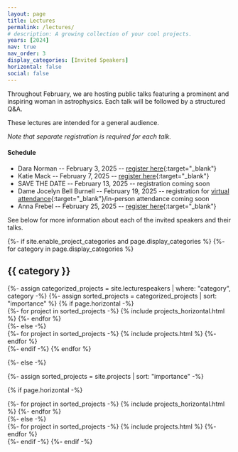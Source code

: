 ```yaml
---
layout: page
title: Lectures
permalink: /lectures/
# description: A growing collection of your cool projects.
years: [2024]
nav: true
nav_order: 3
display_categories: [Invited Speakers]
horizontal: false
social: false
---
```


Throughout February, we are hosting public talks featuring a prominent and inspiring woman in astrophysics. Each talk will be followed by a structured Q&A.

These lectures are intended for a general audience.


*Note that separate registration is required for each talk.*

#### Schedule
- Dara Norman -- February 3, 2025 -- [register here](https://forms.gle/FuAxS2zSCpuX4Seb6){:target="_blank"}
- Katie Mack -- February 7, 2025 -- [register here](https://forms.gle/4KhPRXvUTpyvM6Gm9){:target="_blank"}
- SAVE THE DATE -- February 13, 2025 -- registration coming soon
- Dame Jocelyn Bell Burnell -- February 19, 2025 -- registration for [virtual attendance](https://forms.gle/ez8ajBBiGjummteL6){:target="_blank"}/in-person attendance coming soon
- Anna Frebel -- February 25, 2025 -- [register here](https://forms.gle/1t9N3GGL31TEDykL6){:target="_blank"}

See below for more information about each of the invited speakers and their talks.


<!-- pages/projects.md -->
<div class="projects">
{%- if site.enable_project_categories and page.display_categories %}
  <!-- Display categorized projects -->
  {%- for category in page.display_categories %}
  <h2 class="category">{{ category }}</h2>
  {%- assign categorized_projects = site.lecturespeakers | where: "category", category -%}
  {%- assign sorted_projects = categorized_projects | sort: "importance" %}
  <!-- Generate cards for each project -->
  {% if page.horizontal -%}
  <div class="container">
    <div class="row row-cols-2">
    {%- for project in sorted_projects -%}
      {% include projects_horizontal.html %}
    {%- endfor %}
    </div>
  </div>
  {%- else -%}
  <div class="grid">
    {%- for project in sorted_projects -%}
      {% include projects.html %}
    {%- endfor %}
  </div>
  {%- endif -%}
  {% endfor %}

{%- else -%}
<!-- Display projects without categories -->
  {%- assign sorted_projects = site.projects | sort: "importance" -%}
  <!-- Generate cards for each project -->
  {% if page.horizontal -%}
  <div class="container">
    <div class="row row-cols-2">
    {%- for project in sorted_projects -%}
      {% include projects_horizontal.html %}
    {%- endfor %}
    </div>
  </div>
  {%- else -%}
  <div class="grid">
    {%- for project in sorted_projects -%}
      {% include projects.html %}
    {%- endfor %}
  </div>
  {%- endif -%}
{%- endif -%}
</div>


<hr style="height:1px; visibility:hidden;" />